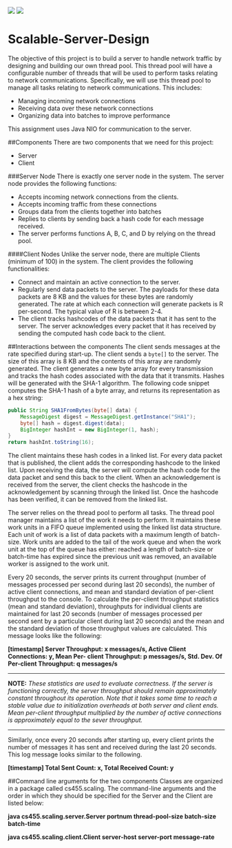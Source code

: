 ![](https://www.code-inspector.com/project/12395/score/svg?branch=master)
![](https://www.code-inspector.com/project/12395/status/svg?branch=master)

# Scalable-Server-Design

The objective of this project is to build a server to handle network traffic by designing and
building our own thread pool. This thread pool will have a configurable number of threads that will be
used to perform tasks relating to network communications. Specifically, we will use this thread pool to
manage all tasks relating to network communications. This includes:

* Managing incoming network connections
* Receiving data over these network connections
* Organizing data into batches to improve performance

This assignment uses Java NIO for communication to the server.

##Components
There are two components that we need for this project: 
* Server
* Client

###Server Node
There is exactly one server node in the system. The server node provides the following functions:
* Accepts incoming network connections from the clients.
* Accepts incoming traffic from these connections
* Groups data from the clients together into batches
* Replies to clients by sending back a hash code for each message received.
* The server performs functions A, B, C, and D by relying on the thread pool.

####Client Nodes
Unlike the server node, there are multiple Clients (minimum of 100) in the system. 
The client provides the following functionalities:
* Connect and maintain an active connection to the server.
* Regularly send data packets to the server. The payloads for these data packets are 8 KB and
the values for these bytes are randomly generated. The rate at which each connection will
generate packets is R per-second. The typical value of R is between 2-4.
* The client tracks hashcodes of the data packets that it has sent to the server. The server
acknowledges every packet that it has received by sending the computed hash code back to
the client.

##Interactions between the components
The client sends messages at the rate specified during start-up. The client sends a `byte[]`
to the server. The size of this array is 8 KB and the contents of this array are randomly generated. The
client generates a new byte array for every transmission and tracks the hash codes associated with
the data that it transmits. Hashes will be generated with the SHA-1 algorithm. The following code
snippet computes the SHA-1 hash of a byte array, and returns its representation as a hex string:
```java
public String SHA1FromBytes(byte[] data) {
    MessageDigest digest = MessageDigest.getInstance("SHA1");
    byte[] hash = digest.digest(data);
    BigInteger hashInt = new BigInteger(1, hash);
}
return hashInt.toString(16);
```

The client maintains these hash codes in a linked list. For every data packet that is published, the client
adds the corresponding hashcode to the linked list. Upon receiving the data, the server will compute the
hash code for the data packet and send this back to the client. When an acknowledgement is received
from the server, the client checks the hashcode in the acknowledgement by scanning through the linked
list. Once the hashcode has been verified, it can be removed from the linked list.

The server relies on the thread pool to perform all tasks. 
The thread pool manager maintains a list of the work it needs to perform. It maintains these
work units in a FIFO queue implemented using the linked list data structure. Each unit of work is a list
of data packets with a maximum length of batch-size. Work units are added to the tail of the work
queue and when the work unit at the top of the queue has either: reached a length of batch-size
or batch-time has expired since the previous unit was removed, an available worker is assigned to
the work unit.

Every 20 seconds, the server prints its current throughput (number of messages processed per
second during last 20 seconds), the number of active client connections, and mean and standard
deviation of per-client throughput to the console. To calculate the per-client throughput statistics
(mean and standard deviation), throughputs for individual clients are maintained for last 20
seconds (number of messages processed per second sent by a particular client during last 20 seconds)
and the mean and the standard deviation of those throughput values are calculated. This message looks like the
 following:
 
**[timestamp] Server Throughput: x messages/s, Active Client Connections: y, Mean Per-
client Throughput: p messages/s, Std. Dev. Of Per-client Throughput: q messages/s**

***
**NOTE:**
*These statistics are used to evaluate correctness.
If the server is functioning correctly, the server throughput
should remain approximately constant throughout its operation. Note that it takes some time to
reach a stable value due to initialization overheads at both server and client ends. Mean per-client
throughput multiplied by the number of active connections is approximately equal to the sever
throughput.*
***

Similarly, once every 20 seconds after starting up, every client prints the number of messages it
has sent and received during the last 20 seconds. This log message looks similar to the following.

**[timestamp] Total Sent Count: x, Total Received Count: y**

##Command line arguments for the two components
Classes are organized in a package called cs455.scaling. The command-line arguments
and the order in which they should be specified for the Server and the Client are listed below:

**java cs455.scaling.server.Server portnum thread-pool-size batch-size batch-time**

**java cs455.scaling.client.Client server-host server-port message-rate**